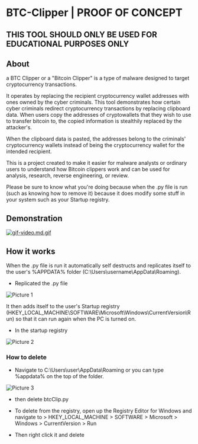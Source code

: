 # BTC-Clipper | PROOF OF CONCEPT
## THIS TOOL SHOULD ONLY BE USED FOR EDUCATIONAL PURPOSES ONLY

## About
a BTC Clipper or a "Bitcoin Clipper" is a type of malware designed to target cryptocurrency transactions. 

It operates by replacing the recipient cryptocurrency wallet addresses with ones owned by the cyber criminals. This tool demonstrates how certain 
cyber criminals redirect cryptocurrency transactions by replacing clipboard data. When users copy the addresses of cryptowallets that they wish 
to use to transfer bitcoin to, the copied information is stealthily replaced by the attacker's. 

When the clipboard data is pasted, the addresses belong to the criminals' cryptocurrency wallets instead of being the  cryptocurrency wallet for
the intended recipient.

This is a project created to make it easier for malware analysts or ordinary users to understand how Bitcoin clippers work and can be used for 
analysis, research, reverse engineering, or review.

Please be sure to know what you're doing because when the .py file is run (such as knowing how to remove it) because it does modify some stuff in your system such as your
Startup registry.

## Demonstration 
[![gif-video.md.gif](https://s2.gifyu.com/images/gif-video.md.gif)](https://gifyu.com/image/UPXL)

## How it works

When the .py file is run it automatically self destructs and replicates itself to the user's %APPDATA% folder (C:\Users\username\AppData\Roaming). 

- Replicated the .py file

![Picture 1 ](https://i.ibb.co/6P1WGDM/Screenshot-80.png)

It then adds itself
to the user's Startup registry (HKEY_LOCAL_MACHINE\SOFTWARE\Microsoft\Windows\CurrentVersion\Run) so that it can run again when the PC is turned on. 

- In the startup registry

![Picture 2 ](https://i.ibb.co/Pzxrf9X/Screenshot-81.png)


### How to delete

- Navigate to C:\Users\user\AppData\Roaming or you can type %appdata% on the top of the folder.

![Picture 3 ](https://i.ibb.co/3F4YMzP/Screenshot-82.png)

- then delete btcClip.py

- To delete from the registry, open up the Registry Editor for Windows and navigate to > HKEY_LOCAL_MACHINE > SOFTWARE > Microsoft > Windows > CurrentVersion > Run
- Then right click it and delete


